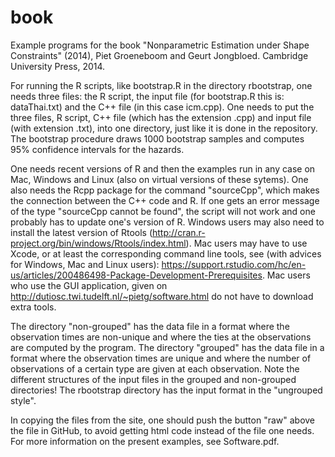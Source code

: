 # book
Example programs for the book "Nonparametric Estimation under Shape Constraints" (2014),
Piet Groeneboom and Geurt Jongbloed. Cambridge University Press, 2014.

For running the R scripts, like bootstrap.R in the directory rbootstrap, one needs three
files: the R script, the input file (for bootstrap.R this is: dataThai.txt) and the C++
file (in this case icm.cpp). One needs to put the three files, R script, C++ file (which
has the extension .cpp) and input file (with extension .txt), into one directory, just like
it is done in the repository. The bootstrap procedure draws 1000 bootstrap samples and 
computes 95% confidence intervals for the hazards.

One needs recent versions of R and then the examples run in any case on Mac, Windows and
Linux (also on virtual versions of these sytems). One also needs the Rcpp package
for the command "sourceCpp", which makes the connection between the C++ code and R.
If one gets an error message of the type "sourceCpp cannot be found", the script will not work
and one probably has to update one's version of R. Windows users may also need to install
the latest version of Rtools (http://cran.r-project.org/bin/windows/Rtools/index.html).
Mac users may have to use Xcode, or at least the corresponding command line tools, see (with advices for
Windows, Mac and Linux users):
https://support.rstudio.com/hc/en-us/articles/200486498-Package-Development-Prerequisites.
Mac users who use the GUI application, given on http://dutiosc.twi.tudelft.nl/~pietg/software.html
do not have to download extra tools.


The directory "non-grouped" has the data file in a format where the observation times
are non-unique and where the ties at the observations are computed by the program.
The directory "grouped" has the data file in a format where the observation times
are unique and where the number of observations of a certain type are given at each
observation. Note the different structures of the input files in the grouped and non-grouped
directories! The rbootstrap directory has the input format in the "ungrouped style".

In copying the files from the site, one should push the button "raw" above the file in GitHub,
to avoid getting html code instead of the file one needs.
For more information on the present examples, see Software.pdf.

